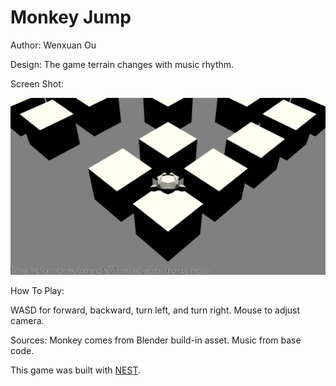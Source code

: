 # Monkey Jump

Author: Wenxuan Ou

Design: The game terrain changes with music rhythm.

Screen Shot:

![Screen Shot](gameplay.png)

How To Play:

WASD for forward, backward, turn left, and turn right. Mouse to adjust camera.

Sources: Monkey comes from Blender build-in asset. Music from base code.

This game was built with [NEST](NEST.md).

